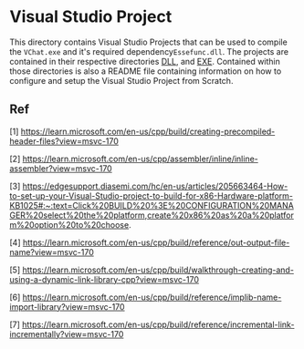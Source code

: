 # Visual Studio Project

This directory contains Visual Studio Projects that can be used to compile the `VChat.exe` and it's required dependency`Essefunc.dll`. The projects are contained in their respective directories [DLL](./DLL/README.md), and [EXE](./EXE/README.md). Contained within those directories is also a README file containing information on how to configure and setup the Visual Studio Project from Scratch. 


## Ref
[1] https://learn.microsoft.com/en-us/cpp/build/creating-precompiled-header-files?view=msvc-170

[2] https://learn.microsoft.com/en-us/cpp/assembler/inline/inline-assembler?view=msvc-170

[3] https://edgesupport.diasemi.com/hc/en-us/articles/205663464-How-to-set-up-your-Visual-Studio-project-to-build-for-x86-Hardware-platform-KB1025#:~:text=Click%20BUILD%20%3E%20CONFIGURATION%20MANAGER%20select%20the%20platform,create%20x86%20as%20a%20platform%20option%20to%20choose.

[4] https://learn.microsoft.com/en-us/cpp/build/reference/out-output-file-name?view=msvc-170

[5] https://learn.microsoft.com/en-us/cpp/build/walkthrough-creating-and-using-a-dynamic-link-library-cpp?view=msvc-170

[6] https://learn.microsoft.com/en-us/cpp/build/reference/implib-name-import-library?view=msvc-170

[7] https://learn.microsoft.com/en-us/cpp/build/reference/incremental-link-incrementally?view=msvc-170